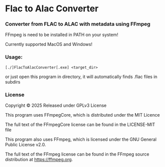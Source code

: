 # Flac to Alac Converter

### Converter from FLAC to ALAC with metadata using FFmpeg

FFmpeg is need to be installed in PATH on your system!

Currently supported MacOS and Windows!

### Usage:
```[./]FlacToAlacConverter[.exe] <target_dir>```

or just open this program in directory, it will automatically finds .flac files in subdirs

### License

Copyright © 2025
Released under GPLv3 License

This program uses FFmpegCore, which is distributed under the MIT Licence

The full text of the FFmpegCore license can be found in the LICENSE-MIT file

This program also uses FFmpeg, which is licensed under the GNU General Public License v2.0.

The full text of the FFmpeg license can be found in the FFmpeg source distribution at https://ffmpeg.org.